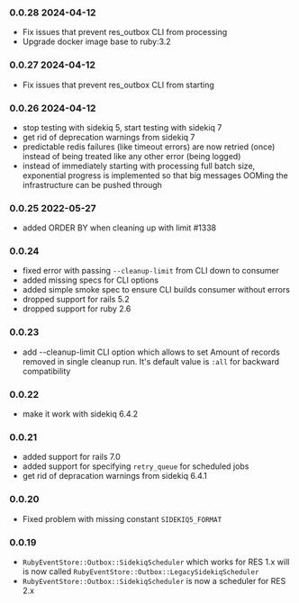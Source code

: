 ### 0.0.28  2024-04-12

* Fix issues that prevent res_outbox CLI from processing
* Upgrade docker image base to ruby:3.2

### 0.0.27  2024-04-12

* Fix issues that prevent res_outbox CLI from starting

### 0.0.26  2024-04-12

* stop testing with sidekiq 5, start testing with sidekiq 7
* get rid of deprecation warnings from sidekiq 7
* predictable redis failures (like timeout errors) are now retried (once) instead of being treated like any other error (being logged)
* instead of immediately starting with processing full batch size, exponential progress is implemented so that big messages OOMing the infrastructure can be pushed through

### 0.0.25  2022-05-27

* added ORDER BY when cleaning up with limit #1338

### 0.0.24

* fixed error with passing `--cleanup-limit` from CLI down to consumer
* added missing specs for CLI options
* added simple smoke spec to ensure CLI builds consumer without errors
* dropped support for rails 5.2
* dropped support for ruby 2.6

### 0.0.23

- add --cleanup-limit CLI option which allows to set
  Amount of records removed in single cleanup run.
  It's default value is `:all` for backward compatibility

### 0.0.22

- make it work with sidekiq 6.4.2

### 0.0.21

- added support for rails 7.0
- added support for specifying `retry_queue` for scheduled jobs
- get rid of depracation warnings from sidekiq 6.4.1

### 0.0.20

- Fixed problem with missing constant `SIDEKIQ5_FORMAT`

### 0.0.19

- `RubyEventStore::Outbox::SidekiqScheduler` which works for RES 1.x will is now called `RubyEventStore::Outbox::LegacySidekiqScheduler`
- `RubyEventStore::Outbox::SidekiqScheduler` is now a scheduler for RES 2.x
